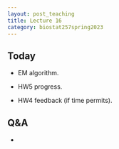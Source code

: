 ```yaml
---
layout: post_teaching
title: Lecture 16
category: biostat257spring2023
---
```


## Today

* EM algorithm.

* HW5 progress.

* HW4 feedback (if time permits).

## Q&A

* 

